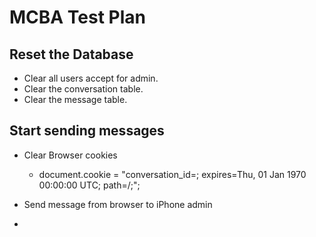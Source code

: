 # MCBA Test Plan

## Reset the Database
- Clear all users accept for admin.
- Clear the conversation table.
- Clear the message table.


## Start sending messages
- Clear Browser cookies
  - document.cookie = "conversation_id=; expires=Thu, 01 Jan 1970 00:00:00 UTC; path=/;";

- Send message from browser to iPhone admin
- 